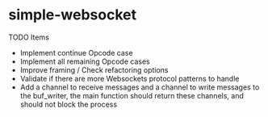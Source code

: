 # simple-websocket


TODO Items

- Implement continue Opcode case
- Implement all remaining Opcode cases
- Improve framing / Check refactoring options
- Validate if there are more Websockets protocol patterns to handle
- Add a channel to receive messages and a channel to write messages to the buf_writer,
the main function should return these channels, and should not block the process